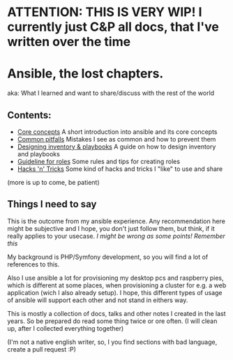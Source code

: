 # ATTENTION: THIS IS VERY WIP! I currently just C&P all docs, that I've written over the time

# Ansible, the lost chapters.

aka: What I learned and want to share/discuss with the rest of the world

## Contents:

- [Core concepts](chapters/core_concepts.md) A short introduction into ansible and its core concepts
- [Common pitfalls](chapters/common_pitfalls.md) Mistakes I see as common and how to prevent them
- [Designing inventory & playbooks](chapters/designing_inventory_and_playbooks.md) A guide on how to design inventory and playbooks
- [Guideline for roles](chapters/role_guideline.md) Some rules and tips for creating roles
- [Hacks 'n' Tricks](chapters/hacks_n_tricks.md) Some kind of hacks and tricks I "like" to use and share

(more is up to come, be patient)

## Things I need to say

This is the outcome from my ansible experience.
Any recommendation here might be subjective and I hope, you don't just follow them, but think, if it really applies to your usecase.
*I might be wrong as some points! Remember this*

My background is PHP/Symfony development, so you will find a lot of references to this.

Also I use ansible a lot for provisioning my desktop pcs and raspberry pies, which is different at some places, when provisioning a cluster for e.g. a web application (wich I also already setup).
I hope, this different types of usage of ansible will support each other and not stand in eithers way.

This is mostly a collection of docs, talks and other notes I created in the last years. So be prepared do read some thing twice or ore often.
(I will clean up, after I collected everything together)

(I'm not a native english writer, so, I you find sections with bad language, create a pull request :P)


